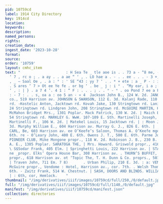 ```yaml
---
pid: 10759cd
label: 1914 City Directory
key: 1914cd
location: 
keywords: 
description: 
named_persons: 
rights: 
creation_date: 
ingest_date: '2023-10-28'
format: 
source: 
order: '10759'
layout: cmhc_item
text: "                     : H Sea Te _ tle aoe is . . 73 a - “8 me, - . an <- Toe
  ‘ 7 , rc o ; . a ay . . a ae “ ‘ , . LO hae a . - . . ee . . . - 3 +, a s : ; .
  , _ — Saal Oe , . a : ° : ' SE “43 : yy 7 ‘ . . * + ete : a _ P - : i i . . . ;
  . S ares ‘ 7 > Ot ee Ye fe . or bg ‘ . be _ j : i ° . “My ear, i a ; . : * . ; ;
  ‘ , : | } . a 7 4 ’. 4 1 : “ F : . . . ; . . ° - ° . oo Pond 7 ee a F a q v a a
  : - 7 : . . s, oa a : oo 5 an - « 4  Jackson John B., 124 W. 2d. JANOWITZ G. MERCANTILE
  co., 519 Harrison av. JOHNSON & SWANSON, 112 E. 3d. Kalanj Rade, 110 Stringtown
  rd. -Kostelic Anton, Jacktown rd. Kovah Jake, 130 Stringtown rd. Lanich Joseph,
  24 Stringtown rd. Lindgren John, 208 Stringtown rd. McGUIRE MARTIN, Hotel Vendome.
  McMahon Bridget Mrs., 1301 Poplar. Mack Patrick, 130 W. 2d. | Maich B. & Co., 5
  54 Stringtown rd. MARKLEY G. WwW. 107-109 E. Sth. Martinelli Joseph, 146 W. Chestnut.
  Martinelli F., 106 W. 2d. | Matekel Louis, 15 Jacktown rd. | : Moon J. W., 224 W.
  3d. Murphy William E., 604 Harrison av. Murray G. J., 826 E. 6th. | | NOLLENBERGER
  CARL, Be, 603 Harrison av. ee O’Keefe’s Saloon, Thomas A. O’Keefe mgegr., 324 EH.
  6th. re - O’Leary John, 400 E. 6th. Owens J. T., 500 E. 6th. Parme John, 700 Elm.
  PIONEER CLUB, Mike Mongone propr., 118 W. 2d. Robinson J. B., 230 B. 6th. Salts
  A. E., 1305 Poplar. SARATOGA THE, | Mrs. Howard. Griswold propr., 416 Harrison av.
  \ S$Sodar Frank, 405 Elm. | Springhetti Louis, 222 Harrison av. | STADE FRITZ W.,
  ne _propr. Elks’ Opera House Bar, 308 Harrison av. . THURN’S BUFFET, | re Otto Thurn
  propr., 618 Harrison av. ot ‘Topic The, T. H. Dunn & Co. proprs., 501 Harrison av.
  | Traven John, 711 Em. 7 8)       . Urban Philip, 210 E. 3d. : a: VENDOME BAR, Martin
  McGuire propr., Vendome : Hotel, Harrison av., cor. 7th. . Welsh Thomas, 532 E.
  6th. - Zaitz Frank, 514 W. Chestnut. | SASH, DOORS AND BLINDS. WILLIAMS LUMBER Co.,
  | : 6th, cor, Hemlock.    "
thumbnail: "/img/derivatives/iiif/images/10759cd/full/250,/0/default.jpg"
full: "/img/derivatives/iiif/images/10759cd/full/1140,/0/default.jpg"
manifest: "/img/derivatives/iiif/10759cd/manifest.json"
collection: directories
---
```

